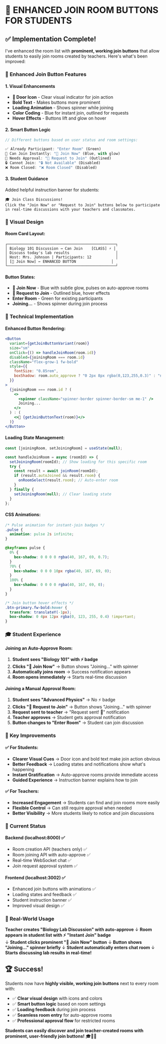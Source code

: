 # 🚪 **ENHANCED JOIN ROOM BUTTONS FOR STUDENTS**

## ✅ **Implementation Complete!**

I've enhanced the room list with **prominent, working join buttons** that allow students to easily join rooms created by teachers. Here's what's been improved:

### 🎯 **Enhanced Join Button Features**

#### **1. Visual Enhancements**

- **🚪 Door Icon** - Clear visual indicator for join action
- **Bold Text** - Makes buttons more prominent
- **Loading Animation** - Shows spinner while joining
- **Color Coding** - Blue for instant join, outlined for requests
- **Hover Effects** - Buttons lift and glow on hover

#### **2. Smart Button Logic**

```jsx
// Different buttons based on user status and room settings:

✅ Already Participant: "Enter Room" (Green)
🚪 Can Join Instantly: "🚪 Join Now" (Blue, with glow)
📝 Needs Approval: "🚪 Request to Join" (Outlined)
🔒 Cannot Join: "🔒 Not Available" (Disabled)
❌ Room Closed: "❌ Room Closed" (Disabled)
```

#### **3. Student Guidance**

Added helpful instruction banner for students:

```
🎓 Join Class Discussions!
Click the "Join Now" or "Request to Join" buttons below to participate
in real-time discussions with your teachers and classmates.
```

### 🎨 **Visual Design**

#### **Room Card Layout:**

```
┌─────────────────────────────────────────────────┐
│ Biology 101 Discussion → Can Join    [CLASS] ⚡ │
│ Discuss today's lab results                     │
│ Host: Mrs. Johnson | Participants: 12           │
│ [🚪 Join Now] ← ENHANCED BUTTON                │
└─────────────────────────────────────────────────┘
```

#### **Button States:**

- **🚪 Join Now** - Blue with subtle glow, pulses on auto-approve rooms
- **🚪 Request to Join** - Outlined blue, hover effects
- **Enter Room** - Green for existing participants
- **Joining...** - Shows spinner during join process

### 🔧 **Technical Implementation**

#### **Enhanced Button Rendering:**

```jsx
<Button
  variant={getJoinButtonVariant(room)}
  size="sm"
  onClick={() => handleJoinRoom(room.id)}
  disabled={joiningRoom === room.id}
  className="flex-grow-1 fw-bold"
  style={{
    fontSize: "0.85rem",
    boxShadow: room.auto_approve ? "0 2px 8px rgba(0,123,255,0.3)" : "none",
  }}
>
  {joiningRoom === room.id ? (
    <>
      <spinner className="spinner-border spinner-border-sm me-1" />
      Joining...
    </>
  ) : (
    <>🚪 {getJoinButtonText(room)}</>
  )}
</Button>
```

#### **Loading State Management:**

```jsx
const [joiningRoom, setJoiningRoom] = useState(null);

const handleJoinRoom = async (roomId) => {
  setJoiningRoom(roomId); // Show loading for this specific room
  try {
    const result = await joinRoom(roomId);
    if (result.autoJoined && result.room) {
      onRoomSelect(result.room); // Auto-enter room
    }
  } finally {
    setJoiningRoom(null); // Clear loading state
  }
};
```

#### **CSS Animations:**

```css
/* Pulse animation for instant-join badges */
.pulse {
  animation: pulse 2s infinite;
}

@keyframes pulse {
  0% {
    box-shadow: 0 0 0 0 rgba(40, 167, 69, 0.7);
  }
  70% {
    box-shadow: 0 0 0 10px rgba(40, 167, 69, 0);
  }
  100% {
    box-shadow: 0 0 0 0 rgba(40, 167, 69, 0);
  }
}

/* Join button hover effects */
.btn-primary.fw-bold:hover {
  transform: translateY(-1px);
  box-shadow: 0 4px 12px rgba(0, 123, 255, 0.4) !important;
}
```

### 🎓 **Student Experience**

#### **Joining an Auto-Approve Room:**

1. **Student sees "Biology 101" with ⚡ badge**
2. **Clicks "🚪 Join Now"** → Button shows "Joining..." with spinner
3. **Automatically joins room** → Success notification appears
4. **Room opens immediately** → Starts real-time discussion

#### **Joining a Manual Approval Room:**

1. **Student sees "Advanced Physics"** → No ⚡ badge
2. **Clicks "🚪 Request to Join"** → Button shows "Joining..." with spinner
3. **Request sent to teacher** → "Request sent! 📨" notification
4. **Teacher approves** → Student gets approval notification
5. **Button changes to "Enter Room"** → Student can join discussion

### 🌟 **Key Improvements**

#### **✅ For Students:**

- **Clearer Visual Cues** → Door icon and bold text make join action obvious
- **Better Feedback** → Loading states and notifications show what's happening
- **Instant Gratification** → Auto-approve rooms provide immediate access
- **Guided Experience** → Instruction banner explains how to join

#### **✅ For Teachers:**

- **Increased Engagement** → Students can find and join rooms more easily
- **Flexible Control** → Can still require approval when needed
- **Better Visibility** → More students likely to notice and join discussions

### 🚀 **Current Status**

#### **Backend (localhost:8000)** ✅

- Room creation API (teachers only) ✅
- Room joining API with auto-approve ✅
- Real-time WebSocket chat ✅
- Join request approval system ✅

#### **Frontend (localhost:3002)** ✅

- Enhanced join buttons with animations ✅
- Loading states and feedback ✅
- Student instruction banner ✅
- Improved visual design ✅

### 🎯 **Real-World Usage**

**Teacher creates "Biology Lab Discussion" with auto-approve**
↓
**Room appears in student list with ⚡ "Instant Join" badge**  
↓
**Student clicks prominent "🚪 Join Now" button**
↓
**Button shows "Joining..." spinner briefly**
↓
**Student automatically enters chat room**
↓
**Starts discussing lab results in real-time!**

## 🏆 **Success!**

Students now have **highly visible, working join buttons** next to every room with:

- ✅ **Clear visual design** with icons and colors
- ✅ **Smart button logic** based on room settings
- ✅ **Loading feedback** during join process
- ✅ **Seamless room entry** for auto-approve rooms
- ✅ **Professional approval flow** for restricted rooms

**Students can easily discover and join teacher-created rooms with prominent, user-friendly join buttons!** 🎓💬✨
